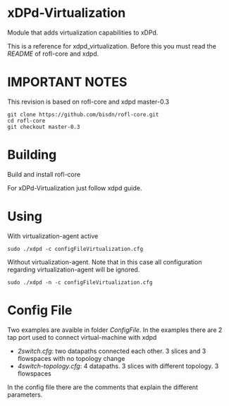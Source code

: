 xDPd-Virtualization
===================
Module that adds virtualization capabilities to xDPd.

This is a reference for xdpd_virtualization. Before this you must read the *README* of rofl-core and xdpd.

IMPORTANT NOTES
===============
This revision is based on rofl-core and xdpd master-0.3
````
git clone https://github.com/bisdn/rofl-core.git
cd rofl-core
git checkout master-0.3
````

Building
========
Build and install rofl-core

For xDPd-Virtualization just follow xdpd guide.

Using
=====
With virtualization-agent active
````
sudo ./xdpd -c configFileVirtualization.cfg
````

Without virtualization-agent. 
Note that in this case all configuration regarding virtualization-agent will be ignored.
````
sudo ./xdpd -n -c configFileVirtualization.cfg
````

Config File
===========
Two examples are avaible in folder *ConfigFile*.
In the examples there are 2 tap port used to connect virtual-machine with xdpd

- *2switch.cfg*: two datapaths connected each other. 3 slices and 3 flowspaces with no topology change
- *4switch-topology.cfg*: 4 datapaths. 3 slices with different topology. 3 flowspaces

In the config file there are the comments that explain the different parameters.